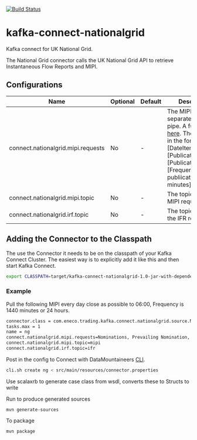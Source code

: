 [![Build Status](https://travis-ci.org/Eneco/kafka-connect-nationalgrid.svg?branch=master)](https://travis-ci.org/Eneco/kafka-connect-nationalgrid)

# kafka-connect-nationalgrid
Kafka connect for UK National Grid.

The National Grid connector calls the UK National Grid API to retrieve Instantaneous Flow Reports and MIPI.

## Configurations

| Name            | Optional | Default | Description | Example |
|-----------------|----------|---------|-------------|---------|
| connect.nationalgrid.mipi.requests | No | - | The MIPI requests, separated by a pipe. A full list is [here](http://www2.nationalgrid.com/WorkArea/DownloadAsset.aspx?id=8589935796). The request is in the form [DateItem];[PublicationHour]:[PublicationMinute];[Frequency of publiication in minutes]   | Nominations, Prevailing Nomination, Aldbrough, Storage Entry;06:00;1440 |
| connect.nationalgrid.mipi.topic | No | - | The topic to write MIPI requests to. | sys_national_grid_mip_raw |
  connect.nationalgrid.irf.topic | No | - | The topics to write the IFR requests to. | sys_national_grid_ifr_raw |

## Adding the Connector to the Classpath

The use the Connector it needs to be on the classpath of your Kafka Connect Cluster. The easiest way is to
explicitly add it like this and then start Kafka Connect.

```bash
export CLASSPATH=target/kafka-connect-nationalgrid-1.0-jar-with-dependencies.jar
```


### Example

Pull the following MIPI every day close as possible to 06:00, Frequency is 1440 minutes or 24 hours.

```bash
connector.class = com.eneco.trading.kafka.connect.nationalgrid.source.NationalGridSourceConnector
tasks.max = 1
name = ng
connect.nationalgrid.mipi.requests=Nominations, Prevailing Nomination, Aldbrough, Storage Entry;06:00;1440|Nominations, Prevailing Nomination, Aldbrough, Storage Exit;06:00;1440
connect.nationalgrid.mipi.topic=mipi
connect.nationalgrid.irf.topic=ifr
```

Post in the config to Connect with DataMountaineers [CLI](https://github.com/datamountaineer/kafka-connect-tools).

```bash
cli.sh create ng < src/main/resources/connector.properties
```


Use scalaxrb to generate case class from wsdl, converts these to Structs to write

Run to produce generated sources
```
mvn generate-sources
```

To package
```
mvn package
```